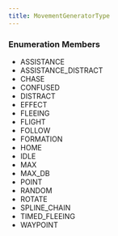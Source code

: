 ```yaml
---
title: MovementGeneratorType
---
```






### Enumeration Members
- ASSISTANCE
- ASSISTANCE\_DISTRACT
- CHASE
- CONFUSED
- DISTRACT
- EFFECT
- FLEEING
- FLIGHT
- FOLLOW
- FORMATION
- HOME
- IDLE
- MAX
- MAX\_DB
- POINT
- RANDOM
- ROTATE
- SPLINE\_CHAIN
- TIMED\_FLEEING
- WAYPOINT
